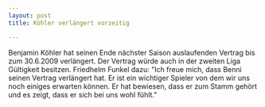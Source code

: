 ```yaml
---
layout: post
title: Köhler verlängert vorzeitig

---
```


Benjamin Köhler hat seinen Ende nächster Saison auslaufenden Vertrag bis zum 30.6.2009 verlängert. Der Vertrag würde auch in der zweiten Liga Gültigkeit besitzen. Friedhelm Funkel dazu: "Ich freue mich, dass Benni seinen Vertrag verlängert hat. Er ist ein wichtiger Spieler von dem wir uns noch einiges erwarten können. Er hat bewiesen, dass er zum Stamm gehört und es zeigt, dass er sich bei uns wohl fühlt."


